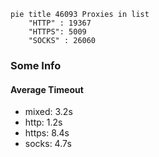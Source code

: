 
```mermaid
pie title 46093 Proxies in list
    "HTTP" : 19367
    "HTTPS": 5009
    "SOCKS" : 26060
```

### Some Info
#### Average Timeout

- mixed: 3.2s
- http: 1.2s
- https: 8.4s
- socks: 4.7s